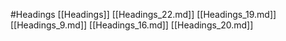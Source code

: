 #Headings 
 [[Headings]]
[[Headings_22.md]]
[[Headings_19.md]]
[[Headings_9.md]]
[[Headings_16.md]]
[[Headings_20.md]]